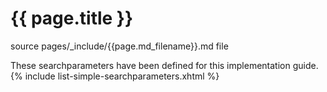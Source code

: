 # {{ page.title }}

source pages/_include/{{page.md_filename}}.md  file

These searchparameters have been defined for this implementation guide.
{% include list-simple-searchparameters.xhtml %}
